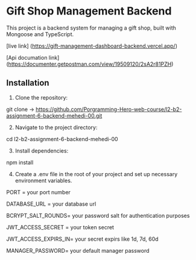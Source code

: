 # Gift Shop Management Backend

This project is a backend system for managing a gift shop, built with Mongoose and TypeScript.

[live link] (https://gift-management-dashboard-backend.vercel.app/)

[Api documation link] (https://documenter.getpostman.com/view/19509120/2sA2r81PZH)

## Installation

1. Clone the repository:

git clone -> https://github.com/Porgramming-Hero-web-course/l2-b2-assignment-6-backend-mehedi-00.git

2. Navigate to the project directory:

cd l2-b2-assignment-6-backend-mehedi-00

3. Install dependencies:

npm install

4. Create a .env file in the root of your project and set up necessary environment variables.

PORT = your port number

DATABASE_URL = your database url

BCRYPT_SALT_ROUNDS= your password salt for authentication purposes

JWT_ACCESS_SECRET = your token secret

JWT_ACCESS_EXPIRS_IN= your secret expirs like 1d, 7d, 60d

MANAGER_PASSWORD= your default manager password

